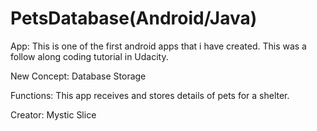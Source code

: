 # PetsDatabase(Android/Java)
App: This is one of the first android apps that i have created. This was a follow along coding tutorial in Udacity.

New Concept: Database Storage

Functions: This app receives and stores details of pets for a shelter.

Creator: Mystic Slice
